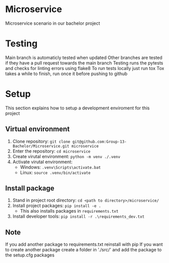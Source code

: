 # Microservice
Microservice scenario in our bachelor project

# Testing
Main branch is automaticly tested when updated
Other branches are tested if they have a pull request towards the main branch
Testing runs the pytests and checks for linting errors using flake8
To run tests locally just run tox
Tox takes a while to finish, run once it before pushing to github

# Setup
This section explains how to setup a development enviroment for this project

## Virtual environment
1. Clone repository: `git clone git@github.com:Group-13-Bachelor/Microservice.git microservice`
2. Enter the repository: `cd microservice`
3. Create virutal environment: `python -m venv ./.venv`
4. Activate virutal environment:
    - Windows: `.venv\Scripts\activate.bat`
    - Linux: `source .venv/bin/activate`

## Install package
1. Stand in project root directory: `cd <path to directory>/microservice/`
2. Install project packages: `pip install -e .`
    - This also installs packages in `requirements.txt`
3. Install developer tools: `pip install -r .\requirements_dev.txt`

## Note
If you add another package to requirements.txt reinstall with pip
If you want to create another package create a folder in './src/' and add the package to the setup.cfg packages